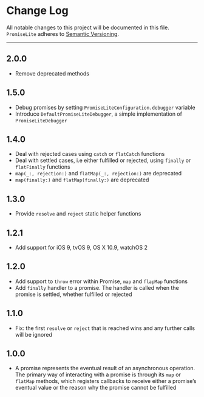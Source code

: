 # Change Log

All notable changes to this project will be documented in this file.
`PromiseLite` adheres to [Semantic Versioning](https://semver.org/).

---

## 2.0.0

- Remove deprecated methods

## 1.5.0

- Debug promises by setting `PromiseLiteConfiguration.debugger` variable
- Introduce `DefaultPromiseLiteDebugger`, a simple implementation of `PromiseLiteDebugger`

## 1.4.0

- Deal with rejected cases using `catch` or `flatCatch` functions
- Deal with settled cases, i.e either fulfilled or rejected, using `finally` or `flatFinally` functions
- `map(_:, rejection:)` and `flatMap(_:, rejection:)` are deprecated
- `map(finally:)` and `flatMap(finally:)` are deprecated

## 1.3.0

- Provide `resolve` and `reject` static helper functions

## 1.2.1

- Add support for iOS 9, tvOS 9, OS X 10.9, watchOS 2

## 1.2.0

- Add support to `throw` error within Promise, `map` and `flapMap` functions
- Add `finally` handler to a promise. The handler is called when the promise is settled, whether fulfilled or rejected

## 1.1.0

- Fix: the first `resolve` or `reject` that is reached wins and any further calls will be ignored

## 1.0.0

- A promise represents the eventual result of an asynchronous operation. The primary way of interacting with a promise is through its `map` or `flatMap` methods, which registers callbacks to receive either a promise’s eventual value or the reason why the promise cannot be fulfilled
